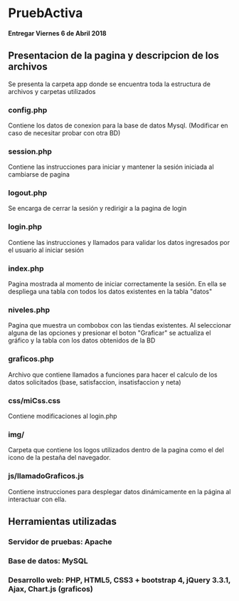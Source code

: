 # PruebActiva
#### Entregar Viernes 6 de Abril 2018

## Presentacion de la pagina y descripcion de los archivos
Se presenta la carpeta app donde se encuentra toda la estructura de archivos y carpetas utilizados
### config.php 
Contiene los datos de conexion para la base de datos Mysql. (Modificar en caso de necesitar probar con otra BD)
### session.php
Contiene las instrucciones para iniciar y mantener la sesión iniciada al cambiarse de pagina
### logout.php
Se encarga de cerrar la sesión y redirigir a la pagina de login
### login.php
Contiene las instrucciones y llamados para validar los datos ingresados por el usuario al iniciar sesión
### index.php
Pagina mostrada al momento de iniciar correctamente la sesión. En ella se despliega una tabla con todos los datos existentes en la tabla "datos"
### niveles.php
Pagina que muestra un combobox con las tiendas existentes. Al seleccionar alguna de las opciones y presionar el boton "Graficar" se actualiza el gráfico y la tabla con los datos obtenidos de la BD
### graficos.php
Archivo que contiene llamados a funciones para hacer el calculo de los datos solicitados (base, satisfaccion, insatisfaccion y neta)

### css/miCss.css
Contiene modificaciones al login.php

### img/
Carpeta que contiene los logos utilizados dentro de la pagina como el del icono de la pestaña del navegador.

### js/llamadoGraficos.js
Contiene instrucciones para desplegar datos dinámicamente en la página al interactuar con ella.

## Herramientas utilizadas
### Servidor de pruebas: Apache
### Base de datos: MySQL
### Desarrollo web: PHP, HTML5, CSS3 + bootstrap 4, jQuery 3.3.1, Ajax, Chart.js (graficos)
